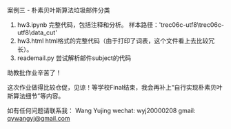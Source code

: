 案例三 - 朴素贝叶斯算法垃圾邮件分类

1. hw3.ipynb
	完整代码，包括注释和分析。
	样本路径：'trec06c-utf8\trec06c-utf8\data_cut'
2. hw3.html
	html格式的完整代码（由于打印了词表，这个文件看上去比较冗长）。
3. reademail.py
	尝试解析邮件subject的代码

助教批作业辛苦了！

这次作业做得比较仓促，见谅！等学校Final结束，我会再补上“自行实现朴素贝叶斯算法细节”等内容。

如有任何问题请联系我：
Wang Yujing
wechat: wyj20000208
gmail: qywangyj@gmail.com